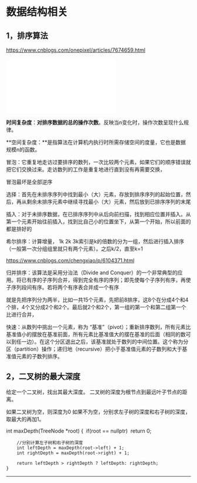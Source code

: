 # 数据结构相关

## 1，排序算法

https://www.cnblogs.com/onepixel/articles/7674659.html

![1539699183580](imge\数据结构.md)

**时间复杂度**：**对排序数据的总的操作次数**。反映当n变化时，操作次数呈现什么规律。

**空间复杂度：**是指算法在计算机内执行时所需存储空间的度量，它也是数据规模n的函数。 

冒泡：它重复地走访过要排序的数列，一次比较两个元素，如果它们的顺序错误就把它们交换过来。走访数列的工作是重复地进行直到没有再需要交换，

冒泡最坏是全部逆序

选择：首先在未排序序列中找到最小（大）元素，存放到排序序列的起始位置，然后，再从剩余未排序元素中继续寻找最小（大）元素，然后放到已排序序列的末尾

插入：对于未排序数据，在已排序序列中从后向前扫描，找到相应位置并插入。从第一个元素开始往前插入，找到比自己小的位置坐下，从第一个开始，所以前面的都是排好的

希尔排序：计算增量， 1k 2k 3k索引是k的倍数的分为一组，然后进行插入排序（一般第一次分组组里就只有两个元素）。之后k/2，直至k=1

https://www.cnblogs.com/chengxiao/p/6104371.html

归并排序：该算法是采用分治法（Divide and Conquer）的一个非常典型的应用。将已有序的子序列合并，得到完全有序的序列；即先使每个子序列有序，再使子序列段间有序。若将两个有序表合并成一个有序

就是先把序列分为两半，比如一共15个元素，先把前8排序，这8个在分成4个和4个排，4个又分成2个和2个。最后就2个和2个，第一组的第一个和第二组第一个比进行合并，

快速：从数列中挑出一个元素，称为 “基准”（pivot）；重新排序数列，所有元素比基准值小的摆放在基准前面，所有元素比基准值大的摆在基准的后面（相同的数可以到任一边）。在这个分区退出之后，该基准就处于数列的中间位置。这个称为分区（partition）操作；递归地（recursive）把小于基准值元素的子数列和大于基准值元素的子数列排序。

## 2，二叉树的最大深度

给定一个二叉树，找出其最大深度。 
二叉树的深度为根节点到最远叶子节点的距离。

如果二叉树为空，则深度为0 
如果不为空，分别求左子树的深度和右子树的深度，取最大的再加1。

int maxDepth(TreeNode *root) {
​        if(root == nullptr)
​            return 0;

        //分别计算左子树和右子树的深度
        int leftDepth = maxDepth(root->left) + 1;
        int rightDepth = maxDepth(root->right) + 1;
    
        return leftDepth > rightDepth ? leftDepth: rightDepth;
    }
---------------------
